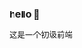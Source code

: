 ### hello 👋
这是一个初级前端


<!--
<img align="right" src="https://github-readme-stats.vercel.app/api?username=Zhao-bu&show_icons=true">
**Zhao-bu/Zhao-bu** is a ✨ _special_ ✨ repository because its `README.md` (this file) appears on your GitHub profile.

Here are some ideas to get you started:

- 🔭 I’m currently working on ...
- 🌱 I’m currently learning ...
- 👯 I’m looking to collaborate on ...
- 🤔 I’m looking for help with ...
- 💬 Ask me about ...
- 📫 How to reach me: ...
- 😄 Pronouns: ...
- ⚡ Fun fact: ...
-->
